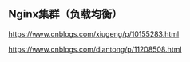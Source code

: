 ## Nginx集群（负载均衡）

https://www.cnblogs.com/xiugeng/p/10155283.html

https://www.cnblogs.com/diantong/p/11208508.html
